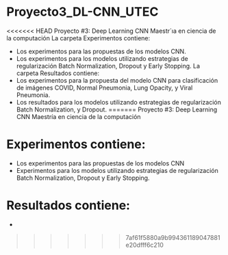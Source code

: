 # Proyecto3_DL-CNN_UTEC
<<<<<<< HEAD
Proyecto #3: Deep Learning CNN Maestr´ıa en ciencia de la computación
La carpeta Experimentos contiene:
 - Los experimentos para las propuestas de los modelos CNN.
 - Los experimentos para los modelos utilizando estrategias de regularización Batch Normalization, Dropout y Early Stopping.
 La carpeta Resultados contiene:
 - Los experimentos para la propuesta del modelo CNN para clasificación de imágenes COVID, Normal Pneumonia, Lung Opacity, y Viral Pneumonia.
 - Los resultados para los modelos utilizando estrategias de regularización Batch Normalization, y Dropout.
=======
Proyecto #3: Deep Learning CNN Maestría en ciencia de la computación

# Experimentos contiene:
 - Los experimentos para las propuestas de los modelos CNN
 - Experimentos para los modelos utilizando estrategias de regularización Batch Normalization, Dropout y Early Stopping.

# Resultados contiene:
 - 
>>>>>>> 7af61f5880a9b994361189047881e20dfff6c210
